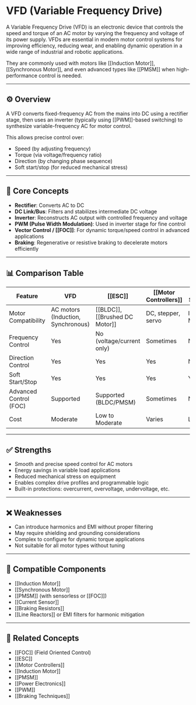 # VFD (Variable Frequency Drive)

A Variable Frequency Drive (VFD) is an electronic device that controls the speed and torque of an AC motor by varying the frequency and voltage of its power supply. VFDs are essential in modern motor control systems for improving efficiency, reducing wear, and enabling dynamic operation in a wide range of industrial and robotic applications.

They are commonly used with motors like [[Induction Motor]], [[Synchronous Motor]], and even advanced types like [[PMSM]] when high-performance control is needed.

---

## ⚙️ Overview

A VFD converts fixed-frequency AC from the mains into DC using a rectifier stage, then uses an inverter (typically using [[PWM]]-based switching) to synthesize variable-frequency AC for motor control.

This allows precise control over:
- Speed (by adjusting frequency)
- Torque (via voltage/frequency ratio)
- Direction (by changing phase sequence)
- Soft start/stop (for reduced mechanical stress)

---

## 🧠 Core Concepts

- **Rectifier**: Converts AC to DC  
- **DC Link/Bus**: Filters and stabilizes intermediate DC voltage  
- **Inverter**: Reconstructs AC output with controlled frequency and voltage  
- **PWM (Pulse Width Modulation)**: Used in inverter stage for fine control  
- **Vector Control / [[FOC]]**: For dynamic torque/speed control in advanced applications  
- **Braking**: Regenerative or resistive braking to decelerate motors efficiently  

---

## 📊 Comparison Table

| Feature                   | VFD                     | [[ESC]]                  | [[Motor Controllers]]     | [[Soft Starter]]            |
|---------------------------|-------------------------|--------------------------|---------------------------|-----------------------------|
| Motor Compatibility       | AC motors (Induction, Synchronous) | [[BLDC]], [[Brushed DC Motor]] | DC, stepper, servo        | Induction Motors            |
| Frequency Control         | Yes                     | No (voltage/current only)| Sometimes                 | No                          |
| Direction Control         | Yes                     | Yes                      | Yes                       | No                          |
| Soft Start/Stop           | Yes                     | Yes                      | Yes                       | Yes                         |
| Advanced Control (FOC)    | Supported               | Supported (BLDC/PMSM)    | Sometimes                 | No                          |
| Cost                      | Moderate                | Low to Moderate          | Varies                    | Low                         |

---

## ✅ Strengths

- Smooth and precise speed control for AC motors  
- Energy savings in variable load applications  
- Reduced mechanical stress on equipment  
- Enables complex drive profiles and programmable logic  
- Built-in protections: overcurrent, overvoltage, undervoltage, etc.  

---

## ❌ Weaknesses

- Can introduce harmonics and EMI without proper filtering  
- May require shielding and grounding considerations  
- Complex to configure for dynamic torque applications  
- Not suitable for all motor types without tuning  

---

## 🧩 Compatible Components

- [[Induction Motor]]  
- [[Synchronous Motor]]  
- [[PMSM]] (with sensorless or [[FOC]])  
- [[Current Sensor]]  
- [[Braking Resistors]]  
- [[Line Reactors]] or EMI filters for harmonic mitigation  

---

## 🔗 Related Concepts

- [[FOC]] (Field Oriented Control)  
- [[ESC]]  
- [[Motor Controllers]]  
- [[Induction Motor]]  
- [[PMSM]]  
- [[Power Electronics]]  
- [[PWM]]  
- [[Braking Techniques]]  
